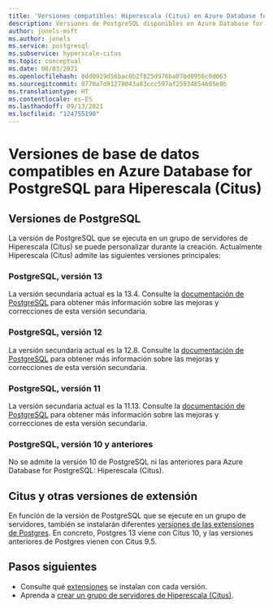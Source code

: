```yaml
---
title: 'Versiones compatibles: Hiperescala (Citus) en Azure Database for PostgreSQL'
description: Versiones de PostgreSQL disponibles en Azure Database for PostgreSQL para Hiperescala (Citus)
author: jonels-msft
ms.author: jonels
ms.service: postgresql
ms.subservice: hyperscale-citus
ms.topic: conceptual
ms.date: 08/03/2021
ms.openlocfilehash: 8dd0929d56bac0b2f825d976ba07bd0956c0d063
ms.sourcegitcommit: 0770a7d91278043a83ccc597af25934854605e8b
ms.translationtype: HT
ms.contentlocale: es-ES
ms.lasthandoff: 09/13/2021
ms.locfileid: "124755190"
---
```

# <a name="supported-database-versions-in-azure-database-for-postgresql--hyperscale-citus"></a>Versiones de base de datos compatibles en Azure Database for PostgreSQL para Hiperescala (Citus)

## <a name="postgresql-versions"></a>Versiones de PostgreSQL

La versión de PostgreSQL que se ejecuta en un grupo de servidores de Hiperescala (Citus) se puede personalizar durante la creación. Actualmente Hiperescala (Citus) admite las siguientes versiones principales:

### <a name="postgresql-version-13"></a>PostgreSQL, versión 13

La versión secundaria actual es la 13.4. Consulte la [documentación de PostgreSQL](https://www.postgresql.org/docs/13/release-13-4.html) para obtener más información sobre las mejoras y correcciones de esta versión secundaria.

### <a name="postgresql-version-12"></a>PostgreSQL, versión 12

La versión secundaria actual es la 12.8. Consulte la [documentación de PostgreSQL](https://www.postgresql.org/docs/12/release-12-8.html) para obtener más información sobre las mejoras y correcciones de esta versión secundaria.

### <a name="postgresql-version-11"></a>PostgreSQL, versión 11

La versión secundaria actual es la 11.13. Consulte la [documentación de PostgreSQL](https://www.postgresql.org/docs/11/release-11-13.html) para obtener más información sobre las mejoras y correcciones de esta versión secundaria.

### <a name="postgresql-version-10-and-older"></a>PostgreSQL, versión 10 y anteriores

No se admite la versión 10 de PostgreSQL ni las anteriores para Azure Database for PostgreSQL: Hiperescala (Citus).

## <a name="citus-and-other-extension-versions"></a>Citus y otras versiones de extensión

En función de la versión de PostgreSQL que se ejecute en un grupo de servidores, también se instalarán diferentes [versiones de las extensiones de Postgres](concepts-hyperscale-extensions.md).  En concreto, Postgres 13 viene con Citus 10, y las versiones anteriores de Postgres vienen con Citus 9.5.

## <a name="next-steps"></a>Pasos siguientes

* Consulte qué [extensiones](concepts-hyperscale-extensions.md) se instalan con cada versión.
* Aprenda a [crear un grupo de servidores de Hiperescala (Citus)](quickstart-create-hyperscale-portal.md).
